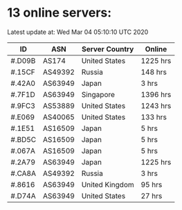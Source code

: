 # 13 online servers:

Latest update at: Wed Mar 04 05:10:10 UTC 2020

| ID | ASN | Server Country | Online |
| -- | --- | -------------- | ------ |
| #.D09B | AS174 | United States | 1225 hrs |
| #.15CF | AS49392 | Russia | 148 hrs |
| #.42A0 | AS63949 | Japan | 3 hrs |
| #.7F1D | AS63949 | Singapore | 1396 hrs |
| #.9FC3 | AS53889 | United States | 1243 hrs |
| #.E069 | AS40065 | United States | 133 hrs |
| #.1E51 | AS16509 | Japan | 5 hrs |
| #.BD5C | AS16509 | Japan | 5 hrs |
| #.067A | AS16509 | Japan | 5 hrs |
| #.2A79 | AS63949 | Japan | 1225 hrs |
| #.CA8A | AS49392 | Russia | 3 hrs |
| #.8616 | AS63949 | United Kingdom | 95 hrs |
| #.D74A | AS63949 | United States | 27 hrs |

